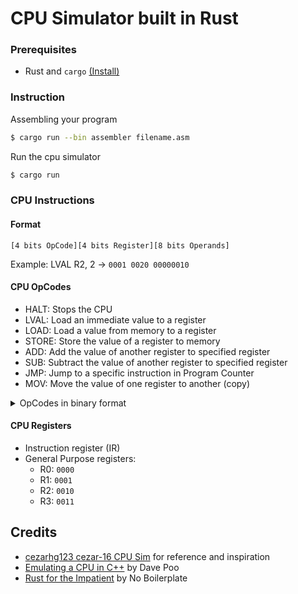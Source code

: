 # CPU Simulator built in Rust

### Prerequisites

- Rust and `cargo` [(Install)](https://www.rust-lang.org/learn/get-started)

### Instruction

Assembling your program

```bash
$ cargo run --bin assembler filename.asm
```

Run the cpu simulator

```bash
$ cargo run
```

### CPU Instructions

#### Format

`[4 bits OpCode][4 bits Register][8 bits Operands]`

Example: LVAL R2, 2 -> `0001 0020 00000010`

#### CPU OpCodes

- HALT: Stops the CPU
- LVAL: Load an immediate value to a register
- LOAD: Load a value from memory to a register
- STORE: Store the value of a register to memory
- ADD: Add the value of another register to specified register
- SUB: Subtract the value of another register to specified register
- JMP: Jump to a specific instruction in Program Counter
- MOV: Move the value of one register to another (copy)

<details>

<summary>OpCodes in binary format</summary>

- HALT: `0000`
- LVAL: `0001`
- LOAD: `0011`
- STORE: `0100`
- ADD: `0101`
- SUB: `0110`
- JMP: `0111`
- MOV: `1000`

</details>

#### CPU Registers

- Instruction register (IR)
- General Purpose registers:
  - R0: `0000`
  - R1: `0001`
  - R2: `0010`
  - R3: `0011`

## Credits

- [cezarhg123 cezar-16 CPU Sim](https://github.com/cezarhg123/cezar-16) for
  reference and inspiration
- [Emulating a CPU in C++](https://www.youtube.com/watch?v=qJgsuQoy9bc) by Dave
  Poo
- [Rust for the Impatient](https://www.youtube.com/watch?v=br3GIIQeefY) by No
  Boilerplate
